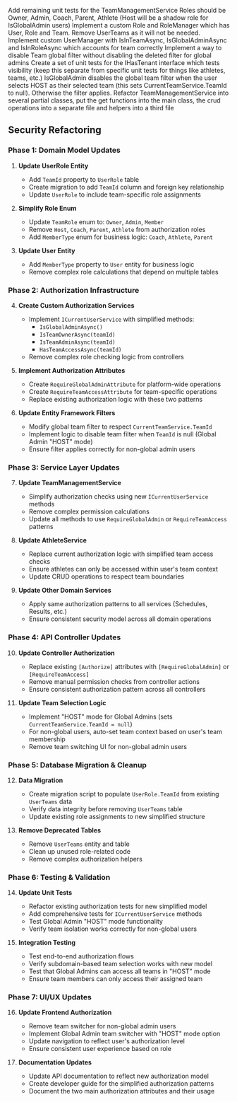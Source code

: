 Add remaining unit tests for the TeamManagementService
Roles should be Owner, Admin, Coach, Parent, Athlete (Host will be a shadow role for IsGlobalAdmin users)
Implement a custom Role and RoleManager which has User, Role and Team. Remove UserTeams as it will not be needed.
Implement custom UserManager with IsInTeamAsync, IsGlobalAdminAsync and IsInRoleAsync which accounts for team correctly
Implement a way to disable Team global filter without disabling the deleted filter for global admins
Create a set of unit tests for the IHasTenant interface which tests visibility (keep this separate from specific unit tests for things like athletes, teams, etc.)
IsGlobalAdmin disables the global team filter when the user selects HOST as their selected team (this sets CurrentTeamService.TeamId to null). Otherwise the filter applies.
Refactor TeamManagementService into several partial classes, put the get functions into the main class, the crud operations into a separate file and helpers into a third file

## Security Refactoring

### Phase 1: Domain Model Updates
1. **Update UserRole Entity**
   - Add `TeamId` property to `UserRole` table
   - Create migration to add `TeamId` column and foreign key relationship
   - Update `UserRole` to include team-specific role assignments

2. **Simplify Role Enum**
   - Update `TeamRole` enum to: `Owner`, `Admin`, `Member`
   - Remove `Host`, `Coach`, `Parent`, `Athlete` from authorization roles
   - Add `MemberType` enum for business logic: `Coach`, `Athlete`, `Parent`

3. **Update User Entity**
   - Add `MemberType` property to `User` entity for business logic
   - Remove complex role calculations that depend on multiple tables

### Phase 2: Authorization Infrastructure
4. **Create Custom Authorization Services**
   - Implement `ICurrentUserService` with simplified methods:
     - `IsGlobalAdminAsync()`
     - `IsTeamOwnerAsync(teamId)`
     - `IsTeamAdminAsync(teamId)` 
     - `HasTeamAccessAsync(teamId)`
   - Remove complex role checking logic from controllers

5. **Implement Authorization Attributes**
   - Create `RequireGlobalAdminAttribute` for platform-wide operations
   - Create `RequireTeamAccessAttribute` for team-specific operations
   - Replace existing authorization logic with these two patterns

6. **Update Entity Framework Filters**
   - Modify global team filter to respect `CurrentTeamService.TeamId`
   - Implement logic to disable team filter when `TeamId` is null (Global Admin "HOST" mode)
   - Ensure filter applies correctly for non-global admin users

### Phase 3: Service Layer Updates
7. **Update TeamManagementService**
   - Simplify authorization checks using new `ICurrentUserService` methods
   - Remove complex permission calculations
   - Update all methods to use `RequireGlobalAdmin` or `RequireTeamAccess` patterns

8. **Update AthleteService**
   - Replace current authorization logic with simplified team access checks
   - Ensure athletes can only be accessed within user's team context
   - Update CRUD operations to respect team boundaries

9. **Update Other Domain Services**
   - Apply same authorization patterns to all services (Schedules, Results, etc.)
   - Ensure consistent security model across all domain operations

### Phase 4: API Controller Updates
10. **Update Controller Authorization**
    - Replace existing `[Authorize]` attributes with `[RequireGlobalAdmin]` or `[RequireTeamAccess]`
    - Remove manual permission checks from controller actions
    - Ensure consistent authorization pattern across all controllers

11. **Update Team Selection Logic**
    - Implement "HOST" mode for Global Admins (sets `CurrentTeamService.TeamId = null`)
    - For non-global users, auto-set team context based on user's team membership
    - Remove team switching UI for non-global admin users

### Phase 5: Database Migration & Cleanup
12. **Data Migration**
    - Create migration script to populate `UserRole.TeamId` from existing `UserTeams` data
    - Verify data integrity before removing `UserTeams` table
    - Update existing role assignments to new simplified structure

13. **Remove Deprecated Tables**
    - Remove `UserTeams` entity and table
    - Clean up unused role-related code
    - Remove complex authorization helpers

### Phase 6: Testing & Validation
14. **Update Unit Tests**
    - Refactor existing authorization tests for new simplified model
    - Add comprehensive tests for `ICurrentUserService` methods
    - Test Global Admin "HOST" mode functionality
    - Verify team isolation works correctly for non-global users

15. **Integration Testing**
    - Test end-to-end authorization flows
    - Verify subdomain-based team selection works with new model
    - Test that Global Admins can access all teams in "HOST" mode
    - Ensure team members can only access their assigned team

### Phase 7: UI/UX Updates
16. **Update Frontend Authorization**
    - Remove team switcher for non-global admin users
    - Implement Global Admin team switcher with "HOST" mode option
    - Update navigation to reflect user's authorization level
    - Ensure consistent user experience based on role

17. **Documentation Updates**
    - Update API documentation to reflect new authorization model
    - Create developer guide for the simplified authorization patterns
    - Document the two main authorization attributes and their usage